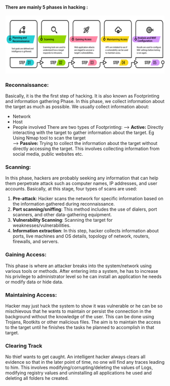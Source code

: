 #### There are mainly 5 phases in hacking : 

![image](Phases.png)

### Reconnaissance:
Basically, it is the the first step of hacking. It is also known as Footprinting and information gathering Phase.
In this phase, we collect information about the target as much as possible. We usually collect information about:
- Network
- Host
- People involved
There are two types of Footprinting:
-->   **Active:** Directly interacting with the target to gather information about the target. Eg Using Nmap tool to scan the target   
-->   **Passive:** Trying to collect the information about the target without directly accessing the target. This involves collecting information from social media, public websites etc.

### Scanning:
In this phase, hackers are probably seeking any information that can help them perpetrate attack such as computer names, IP addresses, and user accounts.
Basically, at this stage, four types of scans are used:
1.  **Pre-attack**: Hacker scans the network for specific information based on the information gathered during reconnaissance.
2.  **Port scanning/sniffing**: This method includes the use of dialers, port scanners, and other data-gathering equipment.
3.  **Vulnerability Scanning**: Scanning the target for weaknesses/vulnerabilities.
4.  **Information extraction**: In this step, hacker collects information about ports, live machines and OS details, topology of network, routers, firewalls, and servers.

### Gaining Access:
This phase is where an attacker breaks into the system/network using various tools or methods. After entering into a system, he has to increase his privilege to administrator level so he can install an application he needs or modify data or hide data.

### Maintaining Access:
Hacker may just hack the system to show it was vulnerable or he can be so mischievous that he wants to maintain or persist the connection in the background without the knowledge of the user. This can be done using Trojans, Rootkits or other malicious files. The aim is to maintain the access to the target until he finishes the tasks he planned to accomplish in that target.

### Clearing Track
No thief wants to get caught. An intelligent hacker always clears all evidence so that in the later point of time, no one will find any traces leading to him. This involves modifying/corrupting/deleting the values of Logs, modifying registry values and uninstalling all applications he used and deleting all folders he created.
